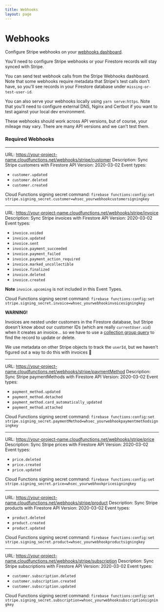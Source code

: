 ```yaml
---
title: Webhooks
layout: page
---
```


# Webhooks

Configure Stripe webhooks on your [webhooks dashboard](https://dashboard.stripe.com/test/webhooks).

You'll need to configure Stripe webhooks or your Firestore records will stay synced with Stripe.

You can send test webhook calls from the Stripe Webhooks dashboard. Note that some webhooks require metadata that Stripe's test calls don't have, so you'll see records in your Firestore database under `missing-or-test-user-id`.

You can also serve your webhooks locally using `yarn serve:https`. Note that you'll need to configure external DNS, Nginx and Certbot if you want to test against your local dev environment.

These webhooks should work across API versions, but of course, your mileage may vary. There are many API versions and we can't test them.

### Required Webhooks

---

URL: https://your-project-name.cloudfunctions.net/webhooks/stripe/customer
Description: Sync Stripe customers with Firestore
API Version: 2020-03-02
Event types:

- `customer.updated`
- `customer.deleted`
- `customer.created`

Cloud Functions signing secret command:
`firebase functions:config:set stripe.signing_secret.customer=whsec_yourwebhookcustomersigningkey`

---

URL: https://your-project-name.cloudfunctions.net/webhooks/stripe/invoice
Description: Sync Stripe invoices with Firestore
API Version: 2020-03-02
Event types:

- `invoice.voided`
- `invoice.updated`
- `invoice.sent`
- `invoice.payment_succeeded`
- `invoice.payment_failed`
- `invoice.payment_action_required`
- `invoice.marked_uncollectible`
- `invoice.finalized`
- `invoice.deleted`
- `invoice.created`

**Note** `invoice.upcoming` is not included in this Event Types.

Cloud Functions signing secret command:
`firebase functions:config:set stripe.signing_secret.invoice=whsec_yourwebhookinvoicesigningkey`

**WARNING!**

Invoices are nested under customers in the Firestore database, but Stripe doesn't know about our customer IDs (which are really `currentUser.uid`) when it creates an invoice... so we have to use a [collection group query](https://firebase.google.com/docs/firestore/query-data/queries#collection-group-query) to find the record to update or delete.

We use metadata on other Stripe objects to track the `userId`, but we haven't figured out a way to do this with invoices 🤷

---

URL: https://your-project-name.cloudfunctions.net/webhooks/stripe/paymentMethod
Description: Sync Stripe paymentMethods with Firestore
API Version: 2020-03-02
Event types:

- `payment_method.updated`
- `payment_method.detached`
- `payment_method.card_automatically_updated`
- `payment_method.attached`

Cloud Functions signing secret command:
`firebase functions:config:set stripe.signing_secret.paymentMethod=whsec_yourwebhookpaymentmethodsigningkey`

---

URL: https://your-project-name.cloudfunctions.net/webhooks/stripe/price
Description: Sync Stripe prices with Firestore
API Version: 2020-03-02
Event types:

- `price.deleted`
- `price.created`
- `price.updated`

Cloud Functions signing secret command:
`firebase functions:config:set stripe.signing_secret.price=whsec_yourwebhookpricesigningkey`

---

URL: https://your-project-name.cloudfunctions.net/webhooks/stripe/product
Description: Sync Stripe products with Firestore
API Version: 2020-03-02
Event types:

- `product.deleted`
- `product.created`
- `product.updated`

Cloud Functions signing secret command:
`firebase functions:config:set stripe.signing_secret.product=whsec_yourwebhookproductsigningkey`

---

URL: https://your-project-name.cloudfunctions.net/webhooks/stripe/subscription
Description: Sync Stripe subscriptions with Firestore
API Version: 2020-03-02
Event types:

- `customer.subscription.deleted`
- `customer.subscription.created`
- `customer.subscription.updated`

Cloud Functions signing secret command:
`firebase functions:config:set stripe.signing_secret.subscription=whsec_yourwebhooksubscriptionsigningkey`
